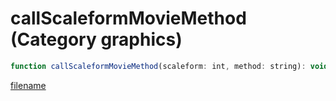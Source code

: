 # callScaleformMovieMethod (Category graphics)

```js
function callScaleformMovieMethod(scaleform: int, method: string): void
```

[filename](callScaleformMovieMethod_m.md ':include')